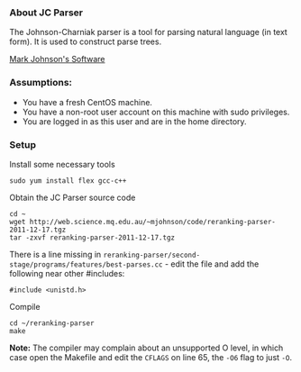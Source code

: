 ### About JC Parser

The Johnson-Charniak parser is a tool for parsing natural language (in text form). It is used to construct parse trees.

[Mark Johnson's Software](http://http://web.science.mq.edu.au/~mjohnson/Software.htm) 

### Assumptions:
* You have a fresh CentOS machine. 
* You have a non-root user account on this machine with sudo privileges. 
* You are logged in as this user and are in the home directory.

### Setup
Install some necessary tools
 
    sudo yum install flex gcc-c++

Obtain the JC Parser source code

    cd ~
    wget http://web.science.mq.edu.au/~mjohnson/code/reranking-parser-2011-12-17.tgz
    tar -zxvf reranking-parser-2011-12-17.tgz

There is a line missing in `reranking-parser/second-stage/programs/features/best-parses.cc` - edit the file and add the following near other #includes:

    #include <unistd.h>

Compile

    cd ~/reranking-parser
    make
    
<b>Note:</b> The compiler may complain about an unsupported O level, in which case open the Makefile and edit the `CFLAGS` on line 65, the `-O6` flag to just `-O`.    
